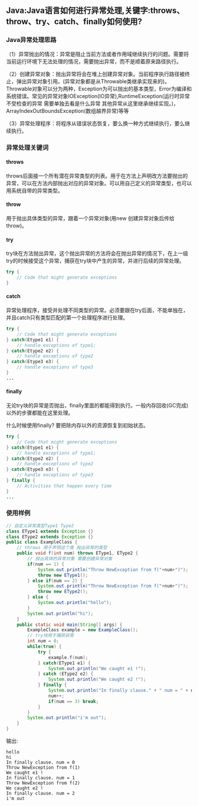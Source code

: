 ## Java:Java语言如何进行异常处理,关键字:throws、throw、try、catch、finally如何使用?

### Java异常处理思路

（1）异常抛出的情况：异常是阻止当前方法或者作用域继续执行的问题。需要将当前运行环境下无法处理的情况，需要抛出异常，而不是顺着原来路径执行。

（2）创建异常对象：抛出异常将会在堆上创建异常对象。当前程序执行路径被终止，弹出异常对象引用。(异常对象都是从Throwable类继承实现来的)。Throwable对象可以分为两种，Exception为可以抛出的基本类型，Error为编译和系统错误。常见的异常对象IOException(IO异常),RuntimeException(运行时异常 不受检查的异常 需要单独去看是什么异常 其他异常从这里继承继续实现。)，ArrayIndexOutBoundsException(数组越界异常)等等

（3）异常处理程序：将程序从错误状态恢复，要么换一种方式继续执行，要么继续执行。



### 异常处理关键词

#### throws

throws后面接一个所有潜在异常类型的列表。用于在方法上声明改方法要抛出的异常，可以在方法内部抛出对应的异常对象。可以用自己定义的异常类型，也可以用系统自带的异常类型。

#### throw

用于抛出具体类型的异常，跟着一个异常对象(用new 创建异常对象后传给throw)。

#### try

try块在方法抛出异常，这个抛出异常的方法将会在抛出异常的情况下，在上一级try的时候接受这个异常，捕获在try块中产生的异常，并进行后续的异常处理。

```java
try {
    // Code that might generate exceptions
}
```

#### catch

异常处理程序，接受并处理不同类型的异常。必须要跟在try后面，不能单独在，并且catch只有类型匹配的第一个处理程序进行处理。

```java
try {
	// Code that might generate exceptions
} catch(Etype1 e1) {
	// handle exceptions of type1;
} catch(Etype2 e2) {
	// handle exceptions of type2
} catch(Etype3 e3) {
	// handle exceptions of type3
}
...
```

#### finally

无论try块的异常是否抛出，finally里面的都能得到执行。一般内存回收(GC完成)以外的步骤都能在这里处理。

什么时候使用finally? 要把除内存以外的资源恢复到初始状态。

```java
try {
	// Code that might generate exceptions
} catch(Etype1 e1) {
	// handle exceptions of type1;
} catch(Etype2 e2) {
	// handle exceptions of type2
} catch(Etype3 e3) {
	// handle exceptions of type3
} finally {
    // Activities that happen every time
}
...
```



### 使用样例

```java
// 自定义异常类型Type1 Type2
class EType1 extends Exception {}
class EType2 extends Exception {}
public class ExampleClass {
    // throws 用于声明这个类 抛出异常的类型
    public void f(int num) throws EType1, EType2 {
        // 抛出具体的异常对象 需要创建异常对象
        if(num == 1) {
            System.out.println("Throw NewException from f("+num+")");
            throw new EType1();
        } else if(num == 2) {
            System.out.println("Throw NewException from f("+num+")");
            throw new EType2();
        } else {
            System.out.println("hello");
        }
        System.out.println("hi");
    }
    public static void main(String[] args) {
        ExampleClass example = new ExampleClass();
        // try块用于捕获异常
        int num = 0;
        while(true) {
            try {
                example.f(num);
            } catch(EType1 e1) {
                System.out.println("We caught e1 !");
            } catch (EType2 e2) {
                System.out.println("We caught e2 !");
            } finally {
                System.out.println("In finally clause." + " num = " + num);
                num++;
                if(num == 3) break;
            }
        }
        System.out.println("i'm out");
    }
}
```

输出:

```
hello
hi
In finally clause. num = 0
Throw NewException from f(1)
We caught e1 !
In finally clause. num = 1
Throw NewException from f(2)
We caught e2 !
In finally clause. num = 2
i'm out
```



